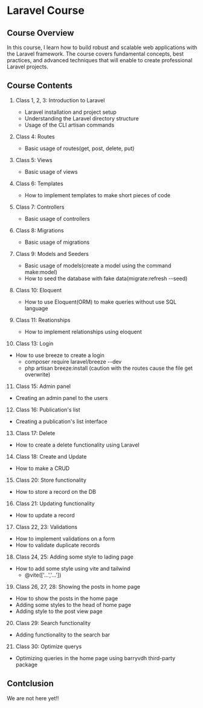 # Laravel Course

## Course Overview

In this course, I learn how to build robust and scalable web applications with the Laravel framework. The course covers fundamental concepts, best practices, and advanced techniques that will enable to create professional Laravel projects.

## Course Contents

1. Class 1, 2, 3: Introduction to Laravel
   * Laravel installation and project setup
   * Understanding the Laravel directory structure
   * Usage of the CLI artisan commands

2. Class 4: Routes
   * Basic usage of routes(get, post, delete, put)

3. Class 5: Views
   * Basic usage of views

4. Class 6: Templates
   * How to implement templates to make short pieces of code

5. Class 7: Controllers
   * Basic usage of controllers

6. Class 8: Migrations
   * Basic usage of migrations

7. Class 9: Models and Seeders
   * Basic usage of models(create a model using the command make:model)
   * How to seed the database with fake data(migrate:refresh --seed)

8. Class 10: Eloquent
   * How to use Eloquent(ORM) to make queries without use SQL language

9. Class 11: Reationships
   * How to implement relationships using eloquent

10. Class 13: Login
   * How to use breeze to create a login
      - composer require laravel/breeze --dev
      - php artisan breeze:install (caution with the routes cause the file get overwrite)

11. Class 15: Admin panel
   * Creating an admin panel to the users

12. Class 16: Publication's list
   * Creating a publication's list interface

13. Class 17: Delete
   * How to create a delete functionality using Laravel

14. Class 18: Create and Update
   * How to make a CRUD

15. Class 20: Store functionality
   * How to store a record on the DB

16. Class 21: Updating functionality
   * How to update a record

17. Class 22, 23: Validations
   * How to implement validations on a form
   * How to validate duplicate records

18. Class 24, 25: Adding some style to lading page
   * How to add some style using vite and tailwind
      - @vite(['...','...'])

19. Class 26, 27, 28: Showing the posts in home page
   * How to show the posts in the home page
   * Adding some styles to the head of home page
   * Adding style to the post view page

20. Class 29: Search functionality
   * Adding functionality to the search bar

21. Class 30: Optimize querys
   * Optimizing queries in the home page using barryvdh third-party package

## Contclusion

We are not here yet!!
